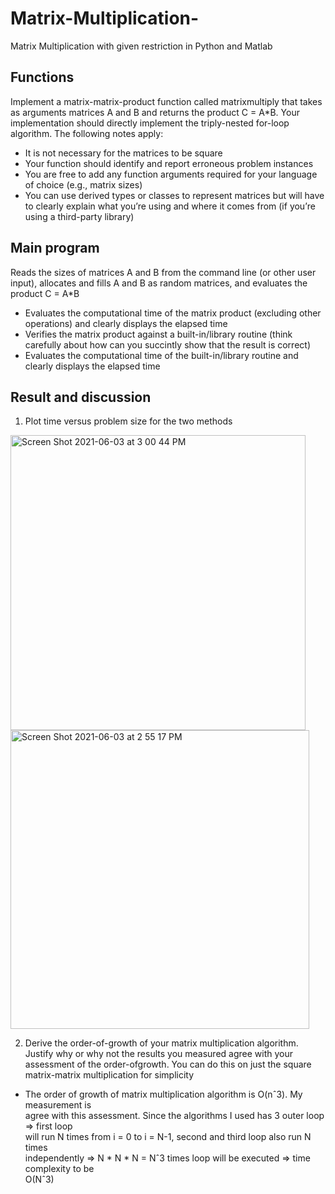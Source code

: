 # Matrix-Multiplication-
Matrix Multiplication with given restriction in Python and Matlab

## Functions
Implement a matrix-matrix-product function called matrixmultiply that takes as arguments
matrices A and B and returns the product C = A*B. Your implementation should directly
implement the triply-nested for-loop algorithm. The following notes
apply:

- It is not necessary for the matrices to be square
- Your function should identify and report erroneous problem instances
- You are free to add any function arguments required for your language of choice (e.g.,
matrix sizes)
- You can use derived types or classes to represent matrices but will have to clearly explain
what you’re using and where it comes from (if you’re using a third-party library)

## Main program
Reads the sizes of matrices A and B from the command line (or other user input),
allocates and fills A and B as random matrices, and evaluates the product C = A*B

- Evaluates the computational time of the matrix product (excluding other operations)
and clearly displays the elapsed time
- Verifies the matrix product against a built-in/library routine (think carefully about
how can you succintly show that the result is correct)
- Evaluates the computational time of the built-in/library routine and clearly displays
the elapsed time

## Result and discussion 
1. Plot time versus problem size for the two methods

<img width="472" alt="Screen Shot 2021-06-03 at 3 00 44 PM" src="https://user-images.githubusercontent.com/73355680/120704641-769e3280-c47c-11eb-9128-0a6e2e16a91a.png">


<img width="478" alt="Screen Shot 2021-06-03 at 2 55 17 PM" src="https://user-images.githubusercontent.com/73355680/120704027-aef14100-c47b-11eb-927d-6b7d4dab503f.png">

2. Derive	the	order-of-growth	of	your	matrix	multiplication	algorithm.	Justify	why	or why	not	the	results	you	measured	agree	with	your	assessment	of	the	order-ofgrowth.	You	can do	this	on	just	the	square	matrix-matrix	multiplication	for	simplicity	

- The	order	of	growth of	matrix	multiplication	algorithm is	O(nˆ3).	My	measurement	is	
agree	with	this	assessment.	Since	the	algorithms I	used has	3	outer	loop	=>	first	loop	
will	run	N	times	from	i	=	0	to	i =	N-1,	second and	third	loop	also	run	N	times	
independently	=> N * N * N =	Nˆ3 times	loop	will	be	executed =>	time complexity	to	be	
O(Nˆ3)
